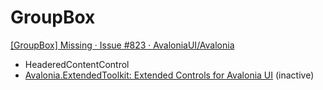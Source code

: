 # GroupBox
[\[GroupBox\] Missing · Issue #823 · AvaloniaUI/Avalonia](https://github.com/AvaloniaUI/Avalonia/issues/823)
- HeaderedContentControl
- [Avalonia.ExtendedToolkit: Extended Controls for Avalonia UI](https://github.com/mameolan/Avalonia.ExtendedToolkit) (inactive)